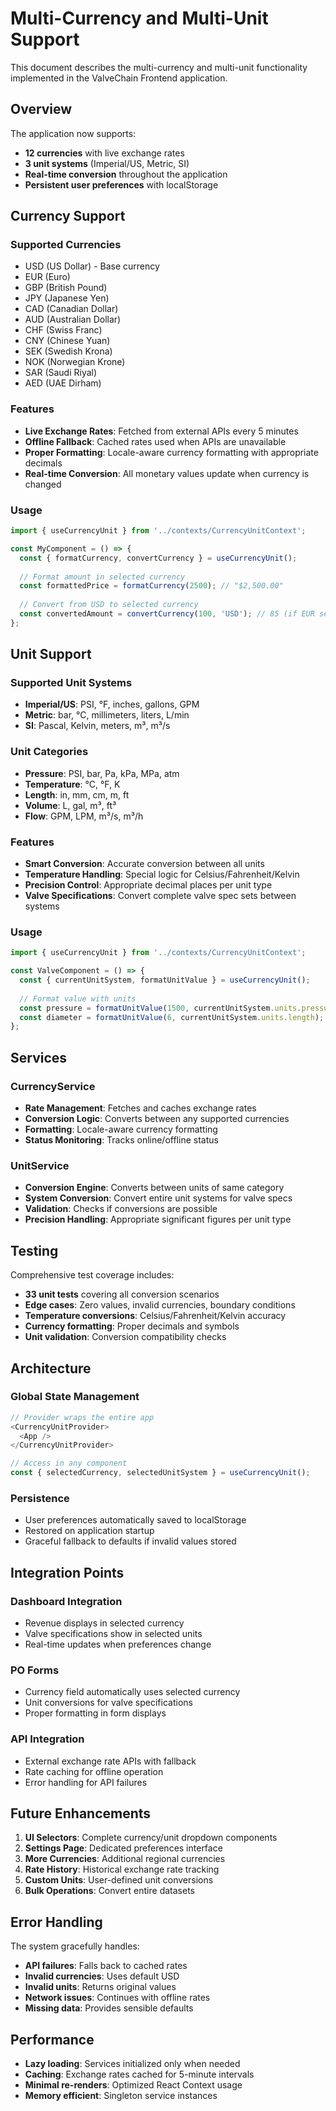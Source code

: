 # Multi-Currency and Multi-Unit Support

This document describes the multi-currency and multi-unit functionality implemented in the ValveChain Frontend application.

## Overview

The application now supports:
- **12 currencies** with live exchange rates
- **3 unit systems** (Imperial/US, Metric, SI)
- **Real-time conversion** throughout the application
- **Persistent user preferences** with localStorage

## Currency Support

### Supported Currencies
- USD (US Dollar) - Base currency
- EUR (Euro) 
- GBP (British Pound)
- JPY (Japanese Yen)
- CAD (Canadian Dollar)
- AUD (Australian Dollar)
- CHF (Swiss Franc)
- CNY (Chinese Yuan)
- SEK (Swedish Krona)
- NOK (Norwegian Krone)
- SAR (Saudi Riyal)
- AED (UAE Dirham)

### Features
- **Live Exchange Rates**: Fetched from external APIs every 5 minutes
- **Offline Fallback**: Cached rates used when APIs are unavailable
- **Proper Formatting**: Locale-aware currency formatting with appropriate decimals
- **Real-time Conversion**: All monetary values update when currency is changed

### Usage

```typescript
import { useCurrencyUnit } from '../contexts/CurrencyUnitContext';

const MyComponent = () => {
  const { formatCurrency, convertCurrency } = useCurrencyUnit();
  
  // Format amount in selected currency
  const formattedPrice = formatCurrency(2500); // "$2,500.00"
  
  // Convert from USD to selected currency
  const convertedAmount = convertCurrency(100, 'USD'); // 85 (if EUR selected)
};
```

## Unit Support

### Supported Unit Systems
- **Imperial/US**: PSI, °F, inches, gallons, GPM
- **Metric**: bar, °C, millimeters, liters, L/min  
- **SI**: Pascal, Kelvin, meters, m³, m³/s

### Unit Categories
- **Pressure**: PSI, bar, Pa, kPa, MPa, atm
- **Temperature**: °C, °F, K
- **Length**: in, mm, cm, m, ft
- **Volume**: L, gal, m³, ft³
- **Flow**: GPM, LPM, m³/s, m³/h

### Features
- **Smart Conversion**: Accurate conversion between all units
- **Temperature Handling**: Special logic for Celsius/Fahrenheit/Kelvin
- **Precision Control**: Appropriate decimal places per unit type
- **Valve Specifications**: Convert complete valve spec sets between systems

### Usage

```typescript
import { useCurrencyUnit } from '../contexts/CurrencyUnitContext';

const ValveComponent = () => {
  const { currentUnitSystem, formatUnitValue } = useCurrencyUnit();
  
  // Format value with units
  const pressure = formatUnitValue(1500, currentUnitSystem.units.pressure); // "1500 psi"
  const diameter = formatUnitValue(6, currentUnitSystem.units.length); // "6.00 in"
};
```

## Services

### CurrencyService
- **Rate Management**: Fetches and caches exchange rates
- **Conversion Logic**: Converts between any supported currencies
- **Formatting**: Locale-aware currency formatting
- **Status Monitoring**: Tracks online/offline status

### UnitService  
- **Conversion Engine**: Converts between units of same category
- **System Conversion**: Convert entire unit systems for valve specs
- **Validation**: Checks if conversions are possible
- **Precision Handling**: Appropriate significant figures per unit type

## Testing

Comprehensive test coverage includes:
- **33 unit tests** covering all conversion scenarios
- **Edge cases**: Zero values, invalid currencies, boundary conditions
- **Temperature conversions**: Celsius/Fahrenheit/Kelvin accuracy
- **Currency formatting**: Proper decimals and symbols
- **Unit validation**: Conversion compatibility checks

## Architecture

### Global State Management
```typescript
// Provider wraps the entire app
<CurrencyUnitProvider>
  <App />
</CurrencyUnitProvider>

// Access in any component
const { selectedCurrency, selectedUnitSystem } = useCurrencyUnit();
```

### Persistence
- User preferences automatically saved to localStorage
- Restored on application startup
- Graceful fallback to defaults if invalid values stored

## Integration Points

### Dashboard Integration
- Revenue displays in selected currency
- Valve specifications show in selected units
- Real-time updates when preferences change

### PO Forms
- Currency field automatically uses selected currency
- Unit conversions for valve specifications
- Proper formatting in form displays

### API Integration
- External exchange rate APIs with fallback
- Rate caching for offline operation
- Error handling for API failures

## Future Enhancements

1. **UI Selectors**: Complete currency/unit dropdown components
2. **Settings Page**: Dedicated preferences interface
3. **More Currencies**: Additional regional currencies
4. **Rate History**: Historical exchange rate tracking
5. **Custom Units**: User-defined unit conversions
6. **Bulk Operations**: Convert entire datasets

## Error Handling

The system gracefully handles:
- **API failures**: Falls back to cached rates
- **Invalid currencies**: Uses default USD
- **Invalid units**: Returns original values
- **Network issues**: Continues with offline rates
- **Missing data**: Provides sensible defaults

## Performance

- **Lazy loading**: Services initialized only when needed  
- **Caching**: Exchange rates cached for 5-minute intervals
- **Minimal re-renders**: Optimized React Context usage
- **Memory efficient**: Singleton service instances